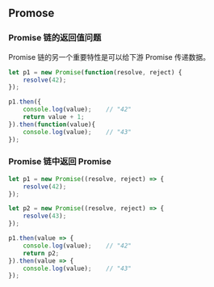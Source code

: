 ## Promose

### Promise 链的返回值问题

Promise 链的另一个重要特性是可以给下游 Promise 传递数据。

``` javascript
let p1 = new Promise(function(resolve, reject) {
    resolve(42);
});

p1.then({
    console.log(value);    // "42"
    return value + 1;
}).then(function(value){
    console.log(value);	   // "43"
});
```

### Promise 链中返回 Promise

``` javascript
let p1 = new Promise((resolve, reject) => {
    resolve(42);
});

let p2 = new Promise((resolve, reject) => {
    resolve(43);
});

p1.then(value => {
    console.log(value);    // "42"
    return p2;
}).then(value => {
    console.log(value);    // "43"
});
```

